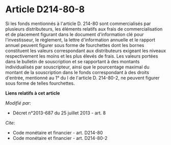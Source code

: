# Article D214-80-8

Si les fonds mentionnés à l'article D. 214-80 sont commercialisés par plusieurs distributeurs, les éléments relatifs aux
frais de commercialisation et de placement figurant dans le document d'information clé pour l'investisseur, le règlement, la
lettre d'information annuelle et le rapport annuel peuvent figurer sous forme de fourchettes dont les bornes constituent les
valeurs correspondant aux distributeurs exigeant les niveaux respectivement les moins et les plus élevés de frais. Les
valeurs portées dans le bulletin de souscription et se rapportant à des montants individualisés par souscripteur, ainsi que
le pourcentage maximal du montant de la souscription dans le fonds correspondant à des droits d'entrée, mentionné au 1° du I
de l'article D. 214-80-2, ne peuvent figurer sous forme de telles fourchettes.

**Liens relatifs à cet article**

_Modifié par_:

  - Décret n°2013-687 du 25 juillet 2013 - art. 8

_Cite_:

  - Code monétaire et financier - art. D214-80
  - Code monétaire et financier - art. D214-80-2
